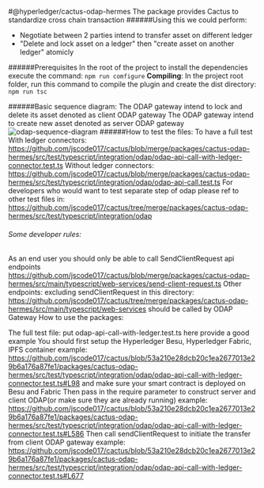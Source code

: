 #@hyperledger/cactus-odap-hermes
The package provides Cactus to standardize cross chain transaction
######Using this we could perform:
- Negotiate between 2 parties intend to transfer asset on different ledger
- "Delete and lock asset on a ledger" then "create asset on another ledger" atomicly

######Prerequisites
In the root of the project to install the dependencies execute the command:
`npm run comfigure`
**Compiling**:
In the project root folder, run this command to compile the plugin and create the dist directory:
`npm run tsc`

######Basic sequence diagram:
The ODAP gateway intend to lock and delete its asset denoted as client ODAP gateway
The ODAP gateway intend to create new asset denoted as server ODAP gateway
![odap-sequence-diagram](https://mermaid.ink/img/eyJjb2RlIjoic2VxdWVuY2VEaWFncmFtXG4gICAgcGFydGljaXBhbnQgRW5kVXNlclxuICAgIHBhcnRpY2lwYW50IENsaWVudE9EQVBHYXRld2F5XG4gICAgcGFydGljaXBhbnQgSHlwZXJsZWRnZXJGYWJyaWNcbiAgICBwYXJ0aWNpcGFudCBTZXJ2ZXJPREFQR2F0ZXdheVxuICAgIHBhcnRpY2lwYW50IEh5cGVybGVkZ2VyQmVzdVxuICAgIEVuZFVzZXItPj5DbGllbnRPREFQR2F0ZXdheTogc2VuZCBjbGllbnQgcmVxdWVzdFxuICAgIENsaWVudE9EQVBHYXRld2F5LT4-U2VydmVyT0RBUEdhdGV3YXk6ICB0cmFuc2ZlciBpbml0aWF0aW9uIHJlcXVlc3RcbiAgICBTZXJ2ZXJPREFQR2F0ZXdheS0tPj5DbGllbnRPREFQR2F0ZXdheTogdHJhbnNmZXIgaW5pdGlhdGlvbiBhY2tcbiAgICBDbGllbnRPREFQR2F0ZXdheS0-PlNlcnZlck9EQVBHYXRld2F5OiAgdHJhbnNmZXIgY29tbWVuY2UgcmVxdWVzdFxuICAgIFNlcnZlck9EQVBHYXRld2F5LS0-PkNsaWVudE9EQVBHYXRld2F5OiB0cmFuc2ZlciBjb21tZW5jZSBhY2tcbiAgICBDbGllbnRPREFQR2F0ZXdheS0-Pkh5cGVybGVkZ2VyRmFicmljOiBsb2NrIGFzc2V0XG4gICAgSHlwZXJsZWRnZXJGYWJyaWMtLT4-Q2xpZW50T0RBUEdhdGV3YXk6IHRyYW5zYWN0aW9uIHJlY2VpcHQgZm9yIGxvY2tpbmcgYXNzZXRcbiAgICBDbGllbnRPREFQR2F0ZXdheS0-PlNlcnZlck9EQVBHYXRld2F5OiAgbG9jayBldmlkZW5jZSByZXF1ZXN0XG4gICAgU2VydmVyT0RBUEdhdGV3YXktPj5DbGllbnRPREFQR2F0ZXdheTogbG9jayBldmlkZW5jZSBhY2tcbiAgICBDbGllbnRPREFQR2F0ZXdheS0-PlNlcnZlck9EQVBHYXRld2F5OiAgY29tbWl0IHByZXBhcmUgcmVxdWVzdFxuICAgIFNlcnZlck9EQVBHYXRld2F5LS0-PkNsaWVudE9EQVBHYXRld2F5OiBjb21taXQgcHJlcGFyZSBhY2tcbiAgICBDbGllbnRPREFQR2F0ZXdheS0-Pkh5cGVybGVkZ2VyRmFicmljOiBkZWxldGUgYXNzZXRcbiAgICBIeXBlcmxlZGdlckZhYnJpYy0tPj5DbGllbnRPREFQR2F0ZXdheTogdHJhbnNhY3Rpb24gcmVjZWlwdCBmb3IgZGVsZXRpbmcgYXNzZXRcbiAgICBDbGllbnRPREFQR2F0ZXdheS0-PlNlcnZlck9EQVBHYXRld2F5OiAgY29tbWl0IGZpbmFsIHJlcXVlc3RcbiAgICBTZXJ2ZXJPREFQR2F0ZXdheS0-Pkh5cGVybGVkZ2VyQmVzdTogY3JlYXRlIGFzc2V0XG4gICAgSHlwZXJsZWRnZXJCZXN1LS0-PlNlcnZlck9EQVBHYXRld2F5OiB0cmFuc2FjdGlvbiByZWNlaXB0IGZvciBjcmVhdGluZyBhc3NldFxuICAgIFNlcnZlck9EQVBHYXRld2F5LS0-PkNsaWVudE9EQVBHYXRld2F5OiBjb21taXQgZmluYWwgYWNrXG4gICAgQ2xpZW50T0RBUEdhdGV3YXktPj5TZXJ2ZXJPREFQR2F0ZXdheTogIHRyYW5zZmVyIGNvbXBsZXRlXG4gICAgQ2xpZW50T0RBUEdhdGV3YXktLT4-RW5kVXNlcjogIHNlbmQgY2xpZW50IGFja1xuXG4iLCJtZXJtYWlkIjp7InRoZW1lIjoiZGVmYXVsdCJ9LCJ1cGRhdGVFZGl0b3IiOnRydWUsImF1dG9TeW5jIjp0cnVlLCJ1cGRhdGVEaWFncmFtIjp0cnVlfQ "odap-sequence-diagram")
######How to test the files:
To have a full test
With ledger connectors:
https://github.com/jscode017/cactus/blob/merge/packages/cactus-odap-hermes/src/test/typescript/integration/odap/odap-api-call-with-ledger-connector.test.ts
Without ledger connectors:
https://github.com/jscode017/cactus/blob/merge/packages/cactus-odap-hermes/src/test/typescript/integration/odap/odap-api-call.test.ts
For developers who would want to test separate step of odap
please ref to other test files in:
https://github.com/jscode017/cactus/tree/merge/packages/cactus-odap-hermes/src/test/typescript/integration/odap

###### Some developer rules:
As an end user you should only be able to call SendClientRequest api endpoints
https://github.com/jscode017/cactus/blob/merge/packages/cactus-odap-hermes/src/main/typescript/web-services/send-client-request.ts
Other endpoints:
excluding sendClientRequest in this directory:
https://github.com/jscode017/cactus/tree/merge/packages/cactus-odap-hermes/src/main/typescript/web-services
should be called by ODAP Gateway
How to use the packages:

The full test file: put odap-api-call-with-ledger.test.ts here
provide a good example
You should first setup the Hyperledger Besu, Hyperledger Fabric, IPFS container
example:
https://github.com/jscode017/cactus/blob/53a210e28dcb20c1ea2677013e29b6a176a87fe1/packages/cactus-odap-hermes/src/test/typescript/integration/odap/odap-api-call-with-ledger-connector.test.ts#L98
and make sure your smart contract is deployed on Besu and Fabric
Then pass in the require parameter to construct server and client
ODAP(or make sure they are already running)
example: 
https://github.com/jscode017/cactus/blob/53a210e28dcb20c1ea2677013e29b6a176a87fe1/packages/cactus-odap-hermes/src/test/typescript/integration/odap/odap-api-call-with-ledger-connector.test.ts#L586
Then call sendClientRequest to initiate the transfer from client ODAP gateway
example:
https://github.com/jscode017/cactus/blob/53a210e28dcb20c1ea2677013e29b6a176a87fe1/packages/cactus-odap-hermes/src/test/typescript/integration/odap/odap-api-call-with-ledger-connector.test.ts#L677
